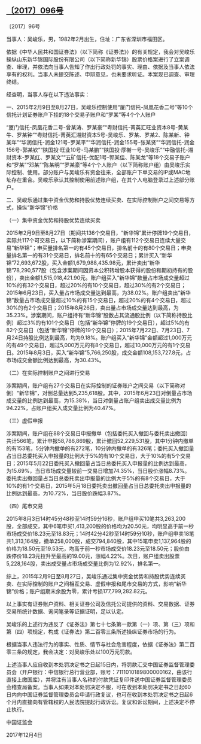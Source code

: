 ## [〔2017〕096号](http://www.csrc.gov.cn/pub/zjhpublic/G00306212/201712/t20171205_328128.htm)



















〔2017〕96号

 

当事人：吴峻乐，男，1982年2月出生，住址：广东省深圳市福田区。

依据《中华人民共和国证券法》（以下简称《证券法》）的有关规定，我会对吴峻乐操纵山东新华锦国际股份有限公司（以下简称新华锦）股票价格案进行了立案调查、审理，并依法向当事人告知了作出行政处罚的事实、理由、依据及当事人依法享有的权利。当事人未提交陈述、申辩意见，也未要求听证。本案现已调查、审理终结。

经查明，当事人存在以下违法事实：

一、2015年2月9日至8月27日，吴峻乐控制使用“厦门信托-凤凰花香二号”等10个信托计划证券账户下挂的18个交易子账户和“罗某”等4个个人账户

“厦门信托-凤凰花香二号-曾某涛、罗某豪”“粤财信托-菁英汇旺业资本8号-黄某牛、罗某钟”“粤财信托-菁英汇湘财资本5号-吴峻乐、罗某、罗某2、陈某新、钟某年”“华润信托-润金121号-罗某平”“华润信托-润金155号-张某贤”“华润信托-润金156号-郭某钦”“陕国投·旺业10号-马某鹏”“陕国投·厚榭一号-吴峻乐”“中融信托-湘财资本-罗某红、罗某文”“五矿信托-优配1号-郭某佳、陈某龙”等18个交易子账户和“罗某”“邓某”“陈某明”“罗某豪”等4个个人账户（以下简称账户组）由吴峻乐实际控制、使用。部分账户与吴峻乐有资金往来，全部账户下单交易的IP或MAC地址存在重合。吴峻乐承认其控制使用前述账户组，在其个人电脑登录过上述部分账户。

二、吴峻乐通过集中资金优势和持股优势连续买卖、在实际控制账户之间交易等方式，操纵“新华锦”价格

（一）集中资金优势和持股优势连续买卖

2015年2月9日至8月27日（期间共136个交易日，“新华锦”累计停牌19个交易日，实际共117个可交易日，以下简称涉案期间），账户组有112个交易日连续大量交易“新华锦”；申买量排名第一的有45个交易日，排名前十的有80个交易日；申卖量排名第一的有31个交易日，排名前十的有65个交易日；累计买入“新华锦”72,693,672股，买入金额1,679,988,435.98元，累计卖出“新华锦”78,290,577股（包含涉案期间因资本公积转增股本获得的股份和期初持有的股份），卖出金额1,515,018,421.90元。账户组买入“新华锦”数量占市场成交量超过10%的有32个交易日，超过20%的有10个交易日，超过30%的有2个交易日；2015年6月23日，买入量占市场成交量达到最高，为38.02%。账户组卖出“新华锦”数量占市场成交量超过10%的有15个交易日，超过20%的有4个交易日，超过30%的有2个交易日；2015年8月26日，卖出量占市场成交量达到最高，为35.23%。涉案期间，账户组持有“新华锦”股数占其流通股比例（以下简称持股比例）超过3%的有101个交易日（包括“新华锦”停牌的19个交易日），超过5%的有82个交易日（包括“新华锦”停牌的19个交易日）；2015年7月22日、7月23日、7月24日持股比例达到最高，均为9.18%。账户组买入“新华锦”金额超过1,000万元的有49个交易日，超过5,000万元的有8个交易日，超过10,000万元的有1个交易日。2015年8月3日，买入“新华锦”5,766,250股，成交金额108,153,727.8元，占市场成交金额比例达到最高，为30.43%。

（二）在实际控制账户之间进行交易

涉案期间，账户组有27个交易日在实际控制的证券账户之间交易（以下简称对倒）“新华锦”，对倒总量达到5,235,618股。其中，2015年6月23日对倒量占市场成交量的比例达到最高，为15.38%，当日对倒量占账户组卖出成交量比例为94.22%，占账户组买入成交量比例为40.47%。

（三）虚假申报

涉案期间，账户组在88个交易日申报撤单（包括委托买入撤回与委托卖出撤回）共计566笔，累计申报58,786,869股，累计撤回52,229,531股，其中1分钟内撤单的有153笔，5分钟内撤单的有272笔，10分钟内撤单的有326笔；委托买入撤回量占当日总委托买入申报量的比例大于5%的有10个交易日，大于10%的有5个交易日；2015年5月22日委托买入撤回量占当日总委托买入申报量的比例达到最高，为15.69%，当日市场成交量较前一交易日增加74.35%，当日股价涨幅8.73%。委托卖出撤回量占当日总委托卖出申报量的比例大于5%的有8个交易日，大于10%的有1个交易日，2015年5月18日委托卖出撤回量占当日总委托卖出申报量的比例达到最高，为10.72%，当日股价跌幅3.87%。

（四）尾市交易

2015年8月3日14时45分48秒至14时59分16秒，账户组申买10笔共3,263,200股，全部成交，其中6笔申买1,413,200股的价格均为20.50元，均明显高于前一秒市场成交价18.23元至18.83元；14时42分42秒至14时59分10秒，账户组申卖18笔共1,313,164股，撤单258,000股，成交794,840股，其中15笔申卖1,137,964股的价格为18.50元至19.53元，均高于前一秒市场成交价18.23元至18.50元；股价由跌停价18.23元拉升至最高的19.00元，涨幅4.22%。次日，账户组卖出股票5,228,164股，卖出成交量占市场成交量比例为12.92%，排名第一。

综上，2015年2月9日至8月27日，吴峻乐通过集中资金优势和持股优势连续买卖、在实际控制的账户之间相互交易、虚假申报和尾市交易的方式，影响“新华锦”价格；账户组期末余股为零，累计亏损177,799,282.82元。

以上事实有证券账户资料、相关证券公司及信托公司提供的资料、交易数据、证券交易所统计数据、询问笔录等证据证明，足以认定。

吴峻乐的上述行为违反了《证券法》第七十七条第一款第（一）项、第（三）项和第（四）项规定，构成《证券法》第二百零三条所述操纵证券市场的行为。

根据当事人违法行为的事实、性质、情节与社会危害程度，依据《证券法》第二百零三条的规定，我会决定：对吴峻乐处以100万元罚款。

上述当事人应自收到本处罚决定书之日起15日内，将罚款汇交中国证券监督管理委员会（开户银行：中信银行总行营业部，账号：7111010189800000162，由该行直接上缴国库），并将注有当事人名称的付款凭证复印件送中国证券监督管理委员会稽查局备案。当事人如果对本处罚决定不服，可在收到本处罚决定书之日起60日内向中国证券监督管理委员会申请行政复议，也可在收到本处罚决定书之日起6个月内直接向有管辖权的人民法院提起行政诉讼。复议和诉讼期间，上述决定不停止执行。

 

 

 

 

中国证监会      

2017年12月4日    